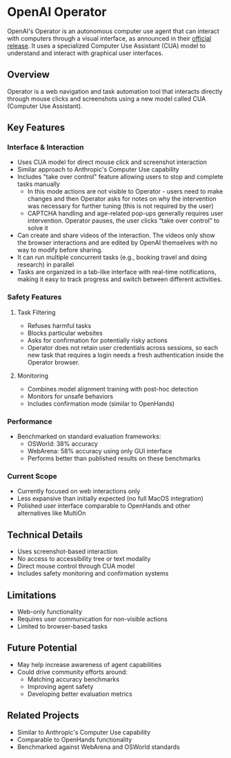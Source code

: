 # OpenAI Operator

OpenAI's Operator is an autonomous computer use agent that can interact with computers through a visual interface, as announced in their [official release](https://openai.com/index/introducing-operator/). It uses a specialized Computer Use Assistant (CUA) model to understand and interact with graphical user interfaces.

## Overview

Operator is a web navigation and task automation tool that interacts directly through mouse clicks and screenshots using a new model called CUA (Computer Use Assistant).

## Key Features

### Interface & Interaction
- Uses CUA model for direct mouse click and screenshot interaction
- Similar approach to Anthropic's Computer Use capability
- Includes "take over control" feature allowing users to stop and complete tasks manually
  - In this mode actions are not visible to Operator - users need to make changes and then Operator asks for notes on why the intervention was necessary for further tuning (this is not required by the user)
  - CAPTCHA handling and age-related pop-ups generally requires user intervention. Operator pauses, the user clicks “take over control” to solve it
- Can create and share videos of the interaction. The videos only show the browser interactions and are edited by OpenAI themselves with no way to modify before sharing.
- It can run multiple concurrent tasks (e.g., booking travel and doing research) in parallel
- Tasks are organized in a tab-like interface with real-time notifications, making it easy to track progress and switch between different activities.

### Safety Features
1. Task Filtering
   - Refuses harmful tasks
   - Blocks particular websites
   - Asks for confirmation for potentially risky actions
   - Operator does not retain user credentials across sessions, so each new task that requires a login needs a fresh authentication inside the Operator browser.

2. Monitoring
   - Combines model alignment training with post-hoc detection
   - Monitors for unsafe behaviors
   - Includes confirmation mode (similar to OpenHands)

### Performance
- Benchmarked on standard evaluation frameworks:
  - OSWorld: 38% accuracy
  - WebArena: 58% accuracy using only GUI interface
  - Performs better than published results on these benchmarks

### Current Scope
- Currently focused on web interactions only
- Less expansive than initially expected (no full MacOS integration)
- Polished user interface comparable to OpenHands and other alternatives like MultiOn

## Technical Details
- Uses screenshot-based interaction
- No access to accessibility tree or text modality
- Direct mouse control through CUA model
- Includes safety monitoring and confirmation systems

## Limitations
- Web-only functionality
- Requires user communication for non-visible actions
- Limited to browser-based tasks

## Future Potential
- May help increase awareness of agent capabilities
- Could drive community efforts around:
  - Matching accuracy benchmarks
  - Improving agent safety
  - Developing better evaluation metrics

## Related Projects
- Similar to Anthropic's Computer Use capability
- Comparable to OpenHands functionality
- Benchmarked against WebArena and OSWorld standards
